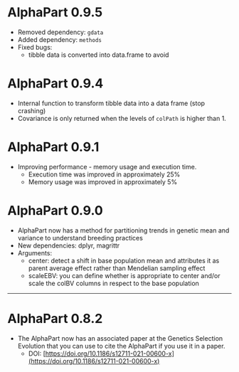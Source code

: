 # AlphaPart 0.9.5

* Removed dependency: ```gdata```
* Added dependency: ```methods```
* Fixed bugs:
    * tibble data is converted into data.frame to avoid 

# AlphaPart 0.9.4

* Internal function to transform tibble data into a data frame (stop crashing)
* Covariance is only returned when the levels of ```colPath``` is higher than 1. 


# AlphaPart 0.9.1

* Improving performance - memory usage and execution time.
  * Execution time was improved in approximately 25%
  * Memory usage was improved in approximately 5%

# AlphaPart 0.9.0

* AlphaPart now  has a method for partitioning trends in genetic mean and variance to understand breeding practices
* New dependencies: dplyr, magrittr
* Arguments:
    * center: detect a shift in base population mean and attributes it as parent average effect rather than Mendelian sampling effect
    * scaleEBV: you can define whether is appropriate to center and/or scale the colBV columns in respect to the base population

---

# AlphaPart 0.8.2

* The AlphaPart now has an associated paper at the Genetics Selection Evolution that you can use to cite the AlphaPart if you use it in a paper.
    * DOI: [https://doi.org/10.1186/s12711-021-00600-x](https://doi.org/10.1186/s12711-021-00600-x)
